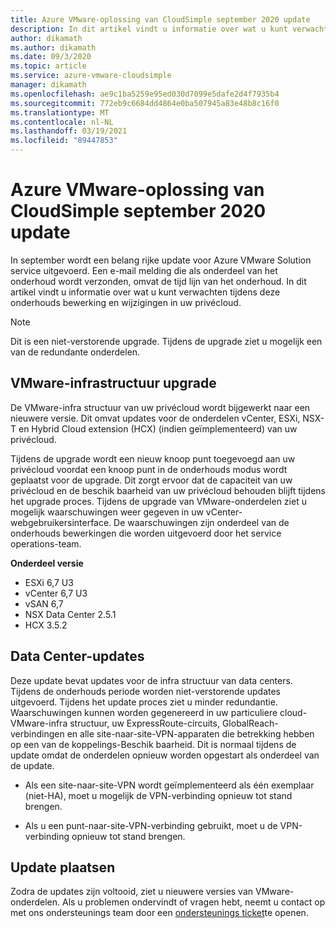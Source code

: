 ```yaml
---
title: Azure VMware-oplossing van CloudSimple september 2020 update
description: In dit artikel vindt u informatie over wat u kunt verwachten tijdens deze onderhouds bewerking en wijzigingen in uw privécloud.
author: dikamath
ms.author: dikamath
ms.date: 09/3/2020
ms.topic: article
ms.service: azure-vmware-cloudsimple
manager: dikamath
ms.openlocfilehash: ae9c1ba5259e95ed030d7099e5dafe2d4f7935b4
ms.sourcegitcommit: 772eb9c6684dd4864e0ba507945a83e48b8c16f0
ms.translationtype: MT
ms.contentlocale: nl-NL
ms.lasthandoff: 03/19/2021
ms.locfileid: "89447853"
---
```

# <a name="azure-vmware-solution-by-cloudsimple-september-2020-update"></a>Azure VMware-oplossing van CloudSimple september 2020 update

In september wordt een belang rijke update voor Azure VMware Solution service uitgevoerd. Een e-mail melding die als onderdeel van het onderhoud wordt verzonden, omvat de tijd lijn van het onderhoud. In dit artikel vindt u informatie over wat u kunt verwachten tijdens deze onderhouds bewerking en wijzigingen in uw privécloud.

> [!NOTE]
> Dit is een niet-verstorende upgrade. Tijdens de upgrade ziet u mogelijk een van de redundante onderdelen.

## <a name="vmware-infrastructure-upgrade"></a>VMware-infrastructuur upgrade

De VMware-infra structuur van uw privécloud wordt bijgewerkt naar een nieuwere versie. Dit omvat updates voor de onderdelen vCenter, ESXi, NSX-T en Hybrid Cloud extension (HCX) (indien geïmplementeerd) van uw privécloud.

Tijdens de upgrade wordt een nieuw knoop punt toegevoegd aan uw privécloud voordat een knoop punt in de onderhouds modus wordt geplaatst voor de upgrade. Dit zorgt ervoor dat de capaciteit van uw privécloud en de beschik baarheid van uw privécloud behouden blijft tijdens het upgrade proces. Tijdens de upgrade van VMware-onderdelen ziet u mogelijk waarschuwingen weer gegeven in uw vCenter-webgebruikersinterface. De waarschuwingen zijn onderdeel van de onderhouds bewerkingen die worden uitgevoerd door het service operations-team.

**Onderdeel versie**

- ESXi 6,7 U3
- vCenter 6,7 U3
- vSAN 6,7
- NSX Data Center 2.5.1
- HCX 3.5.2

## <a name="datacenter-updates"></a>Data Center-updates

Deze update bevat updates voor de infra structuur van data centers. Tijdens de onderhouds periode worden niet-verstorende updates uitgevoerd. Tijdens het update proces ziet u minder redundantie. Waarschuwingen kunnen worden gegenereerd in uw particuliere cloud-VMware-infra structuur, uw ExpressRoute-circuits, GlobalReach-verbindingen en alle site-naar-site-VPN-apparaten die betrekking hebben op een van de koppelings-Beschik baarheid. Dit is normaal tijdens de update omdat de onderdelen opnieuw worden opgestart als onderdeel van de update.

-   Als een site-naar-site-VPN wordt geïmplementeerd als één exemplaar (niet-HA), moet u mogelijk de VPN-verbinding opnieuw tot stand brengen.

-   Als u een punt-naar-site-VPN-verbinding gebruikt, moet u de VPN-verbinding opnieuw tot stand brengen.

## <a name="post-update"></a>Update plaatsen

Zodra de updates zijn voltooid, ziet u nieuwere versies van VMware-onderdelen. Als u problemen ondervindt of vragen hebt, neemt u contact op met ons ondersteunings team door een [ondersteunings ticket](https://portal.azure.com/#blade/Microsoft_Azure_Support/HelpAndSupportBlade/newsupportrequest)te openen.
